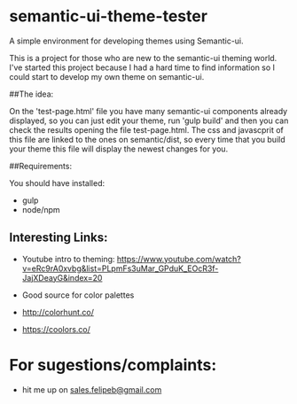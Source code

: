 # semantic-ui-theme-tester

A simple environment for developing themes using Semantic-ui.

This is a project for those who are new to the semantic-ui theming world. I've started this project because I had a hard time to find information so I could start to develop my own theme on semantic-ui. 

##The idea:

On the 'test-page.html' file you have many semantic-ui components already displayed, so you can just edit your theme, run 'gulp build' and then you can check the results opening the file test-page.html. The css and javascprit of this file are linked to the ones on semantic/dist, so every time that you build your theme this file will display the newest changes for you.

##Requirements:

You should have installed:

- gulp
- node/npm

## Interesting Links:

 - Youtube intro to theming: https://www.youtube.com/watch?v=eRc9rA0xvbg&list=PLpmFs3uMar_GPduK_EOcR3f-JajXDeayG&index=20

 - Good source for color palettes
  - http://colorhunt.co/
  - https://coolors.co/


# For sugestions/complaints:
 - hit me up on sales.felipeb@gmail.com